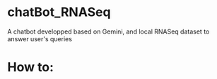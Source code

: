 # chatBot_RNASeq
A chatbot developped based on Gemini, and local RNASeq dataset to answer user's queries

# How to:
